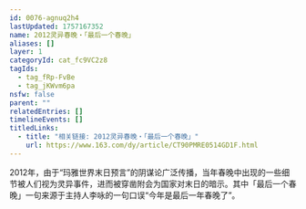 ```yaml
---
id: 0076-agnuq2h4
lastUpdated: 1757167352
name: 2012灵异春晚・「最后一个春晚」
aliases: []
layer: 1
categoryId: cat_fc9VC2z8
tagIds:
  - tag_fRp-FvBe
  - tag_jKWvm6pa
nsfw: false
parent: ""
relatedEntries: []
timelineEvents: []
titledLinks:
  - title: "相关链接: 2012灵异春晚・「最后一个春晚」"
    url: https://www.163.com/dy/article/CT90PMRE0514GD1F.html
---
```


2012年，由于“玛雅世界末日预言”的阴谋论广泛传播，当年春晚中出现的一些细节被人们视为灵异事件，进而被穿凿附会为国家对末日的暗示。其中「最后一个春晚」一句来源于主持人李咏的一句口误“今年是最后一年春晚了”。